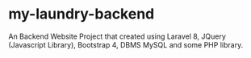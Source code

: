 # my-laundry-backend
An Backend Website Project that created using Laravel 8, JQuery (Javascript Library), Bootstrap 4, DBMS MySQL and some PHP library. 
